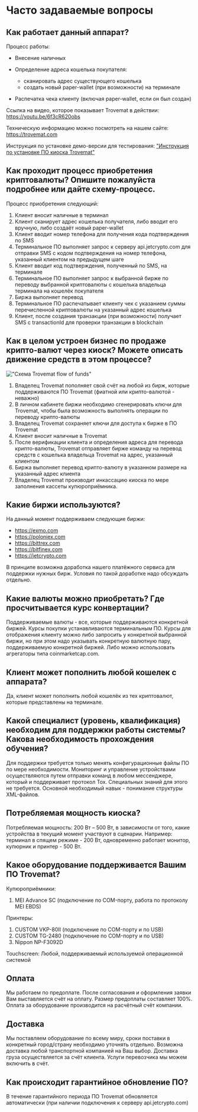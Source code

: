 # Часто задаваемые вопросы
## Как работает данный аппарат?
       
Процесс работы:
- Внесение наличных
- Определение адреса кошелька покупателя:
    
    - сканировать адрес существующего кошелька 
    - создать новый paper-wallet (при возможности) на терминале
- Распечатка чека клиенту (включая paper-wallet, если он был создан)

Ссылка на видео, которое показывает Trovemat в действии: https://youtu.be/6f3cR620obs

Техническую информацию можно посмотреть на нашем сайте: https://trovemat.com

Инструкция по установке демо-версии для тестирования: ["Инструкция по установке ПО киоска Trovemat"](https://github.com/trovemat/docs/blob/master/docs/Kiosk/Install%20[ru].md)
    
## Как проходит процесс приобретения криптовалюты? Опишите пожалуйста подробнее или дайте схему-процесс.

Процесс приобретения следующий: 
1. Клиент вносит наличные в терминал
1. Клиент сканирует адрес кошелька получателя, либо вводит его вручную, либо создаёт новый paper-wallet
1. Клиент вводит номер телефона для получения кода подтверждения по SMS 
1. Терминальное ПО выполняет запрос к серверу api.jetcrypto.com для отправки SMS с кодом подтверждения на номер телефона, указанный клиентом на предыдущем шаге
1. Клиент вводит код подтверждения, полученный по SMS, на терминале
1. Терминальное ПО выполняет запрос к выбранной бирже по переводу выбранной криптовалюты с кошелька владельца терминала на кошелёк покупателя
1. Биржа выполняет перевод
1. Терминальное ПО распечатывает клиенту чек с указанием суммы перечисленной криптовалюты на указанный адрес кошелька
1. Клиент, после создания транзакции (при возможности) получает SMS с transactionId для проверки транзакции в blockchain

## Как в целом устроен бизнес по продаже крипто-валют через киоск? Можете описать движение средств в этом процессе?

!["Схема Trovemat flow of funds"](https://github.com/trovemat/docs/blob/master/Kiosk/Trovemat%20flow%20of%20funds.png)

1. Владелец Trovemat пополняет свой счёт на любой из бирж, которые поддерживаются ПО Trovemat (фиатной или крипто-валютой - неважно)
1. В личном кабинете биржи необходимо сгенерировать ключи для Trovemat, чтобы была возможность выполнять операции по переводу крипто-валюты
1. Владелец Trovemat сохраняет ключи для доступа к бирже в ПО Trovemat
1. Клиент вносит наличные в Trovemat
1. После верификации клиента и определения адреса для перевода крипто-валюты, Trovemat отправляет бирже команду на перевод средств с кошелька владельца Trovemat на адрес, указанный клиентом
1. Биржа выполняет перевод крипто-валюту в указанном размере на указанный адрес клиента
1. Владелец Trovemat производит инкассацию киоска по мере заполнения кассеты купюроприёмника.

## Какие биржи используются?
    
На данный момент поддерживаем следующие биржи: 
- https://exmo.com
- https://poloniex.com
- https://bittrex.com
- https://bitfinex.com
- https://jetcrypto.com

В принципе возможна доработка нашего платёжного сервиса для поддержки нужных бирж. Условия по такой доработке надо обсуждать отдельно.

## Какие валюты можно приобретать? Где просчитывается курс конвертации?
    
Поддерживаемые валюты - все, которые поддерживаются конкретной биржей. Курсы покупки устанавливаются терминальным ПО. Курсы для отображения клиенту можно либо запросить у конкретной выбранной биржи, но при этом надо указывать конкретную валютную пару, поддерживаемую конкретной биржей. Либо можно использовать агрегаторы типа coinmarketcap.com.

## Клиент может пополнить любой кошелек с аппарата? 

Да, клиент может пополнить любой кошелёк из тех криптовалют, которые представлены на терминале.

## Какой специалист (уровень, квалификация) необходим для поддержки работы системы? Какова необходимость прохождения обучения?
    
Для поддержки требуется только менять конфигурационные файлы ПО по мере необходимости. Мониторинг и управление устройствами осуществляются путем отправки команд в любом мессенджере, который и поддерживает протокол Tox. Специальных знаний для этого не требуется. Основной необходимый навык - понимание структуры XML-файлов.

## Потребляемая мощность киоска?
    
Потребляемая мощность: 200 Вт – 500 Вт, в зависимости от того, какие устройства в текущий момент участвуют в сценарии. Например: терминал в спящем режиме - 200 Вт, одновременно работает монитор, купюрник и принтер - 500 Вт.

## Какое оборудование поддерживается Вашим ПО Trovemat?
    
Купюроприёмники:
1. MEI Advance SC (подключение по COM-порту, работа по протоколу MEI EBDS)

Принтеры:
1. CUSTOM VKP-80II (подключение по COM-порту и по USB)
1. CUSTOM TG-2480 (подключение по COM-порту и по USB)
1. Nippon NP-F3092D

Touchscreen:
Любой, поддерживаемый используемой операционной системой

## Оплата
    
Мы работаем по предоплате. После согласования и оформления заявки Вам выставляется счёт на оплату. Размер предоплаты составляет 100%. Оплата за оборудование производится на расчётный счёт компании.

## Доставка
    
Мы поставляем оборудование по всему миру, сроки поставки в конкретный город/страну необходимо уточнять отдельно. Возможна доставка любой транспортной компанией на Ваш выбор. Доставка груза осуществляется за счёт клиента. Услуги перевозчика мы можем включить в счёт.

## Как происходит гарантийное обновление ПО?
    
В течение гарантийного периода ПО Trovemat обновляется автоматически (при наличии подключения к серверу api.jetcrypto.com)
